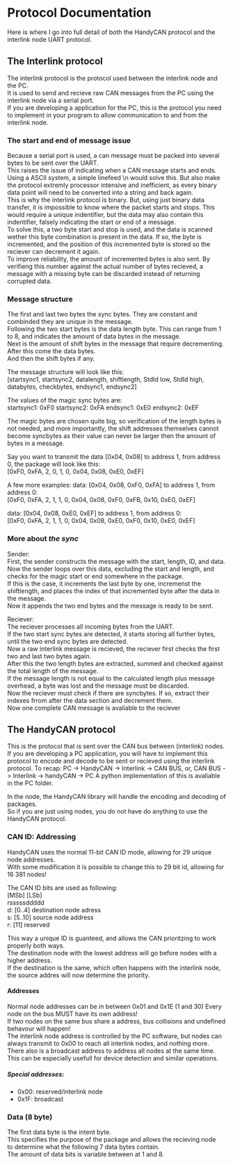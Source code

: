 # Protocol Documentation
Here is where I go into full detail of both the HandyCAN protocol and the interlink node UART protocol.  

## The Interlink protocol
The interlink protocol is the protocol used between the interlink node and the PC.  
It is used to send and recieve raw CAN messages from the PC using the interlink node via a serial port.  
If you are developing a application for the PC, this is the protocol you need to implement in your program 
to allow communication to and from the interlink node.  
  
### The start and end of message issue
Because a serial port is used, a can message must be packed into several bytes to be sent over the UART.  
This raises the issue of indicating when a CAN message starts and ends.  
Using a ASCII system, a simple linefeed \n would solve this.
But also make the protocol extremly processor intensive and inefficient, as every
binary data point will need to be converted into a string and back again.  
This is why the interlink protocol is binary.
But, using just binary data transfer, it is impossible to know where the packet starts and stops.
This would require a unique indentifier, but the data may also contain this indentifier, 
falsely indicating the start or end of a message.  
To solve this, a two byte start and stop is used, and the data is scanned wether this byte combination
is present in the data. If so, the byte is incremented, and the position of this incremented byte is stored 
so the reciever can decrement it again.  
To improve reliability, the amount of incremented bytes is also sent. By verifieng this number
against the actual number of bytes recieved, a message with a missing byte can be discarded instead 
of returning corrupted data.  

### Message structure
The first and last two bytes the sync bytes.
They are constant and combinded they are unique in the message.  
Following the two start bytes is the data length byte. 
This can range from 1 to 8, and indicates the amount of data bytes in the message.  
Next is the amount of shift bytes in the message that require decrementing.  
After this come the data bytes.  
And then the shift bytes if any.  

The message structure will look like this:  
[startsync1, startsync2, datalength, shiftlength, StdId low, StdId high, databytes, checkbytes, endsync1, endsync2]

The values of the magic sync bytes are:  
startsync1: 0xF0
startsync2: 0xFA
endsync1: 0xE0
endsync2: 0xEF

The magic bytes are chosen quite big, so verification of the length bytes is not needed, and more importantly,
the shift addresses themselves cannot become syncbytes as their value can never be larger then the amount of 
bytes in a message.  

Say you want to transmit the data [0x04, 0x08] to address 1, from address 0, the package will look like this:  
[0xF0, 0xFA, 2, 0, 1, 0, 0x04, 0x08, 0xE0, 0xEF]

A few more examples:
data: [0x04, 0x08, 0xF0, 0xFA] to address 1, from address 0:  
[0xF0, 0xFA, 2, 1, 1, 0, 0x04, 0x08, 0xF0, 0xFB, 0x10, 0xE0, 0xEF]

data: [0x04, 0x08, 0xE0, 0xEF] to address 1, from address 0:  
[0xF0, 0xFA, 2, 1, 1, 0, 0x04, 0x08, 0xE0, 0xF0, 0x10, 0xE0, 0xEF]


### More about _the sync_
Sender:  
First, the sender constructs the message with the start, length, ID, and data.
Now the sender loops over this data, excluding the start and length, and checks for the magic start or end somewhere in the package.  
If this is the case, it increments the last byte by one, incremenst the shiftlength, and places the index of that
incremented byte after the data in the message.  
Now it appends the two end bytes and the message is ready to be sent.  

Reciever:  
The reciever processes all incoming bytes from the UART.  
If the two start sync bytes are detected, it starts storing all further bytes, until the two end sync bytes are detected.  
Now a raw interlink message is recieved, the reciever first checks the first two and last two bytes again.  
After this the two length bytes are extracted, summed and checked against the total length of the message.  
If the message length is not equal to the calculated length plus message overhead, a byte was lost and the message must be discarded.  
Now the reciever must check if there are syncbytes. If so, extract their indexes frrom after the data section and decrement them.  
Now one complete CAN message is avaliable to the reciever


## The HandyCAN protocol
This is the protocol that is sent over the CAN bus between (interlink) nodes.
If you are developing a PC application, you will have to implement this protocol to encode and decode 
to be sent or recieved using the interlink protocol.
To recap: PC -> HandyCAN -> Interlink -> CAN BUS, or, CAN BUS -> Interlink -> handyCAN -> PC
A python implementation of this is avaliable in the PC folder.

In the node, the HandyCAN library will handle the encoding and decoding of packages.  
So if you are just using nodes, you do not have do anything to use the HandyCAN protocol.  

### CAN ID: Addressing
HandyCAN uses the normal 11-bit CAN ID mode, allowing for 29 unique node addresses.  
With some modification it is possible to change this to 29 bit id, allowing for 16 381 nodes!  

The CAN ID bits are used as following:  
[MSb]        [LSb]  
rsssssddddd  
d: [0..4] destination node adress  
s: [5..10] source node address  
r: [11] reserved  

This way a unique ID is guanteed, and allows the CAN prioritzing to work properly both ways.  
The destination node with the lowest address will go before nodes with a higher address.  
If the destination is the same, which often happens with the interlink node, the source addres
will now determine the priority.  

#### Addresses
Normal node addresses can be in between 0x01 and 0x1E (1 and 30)
Every node on the bus MUST have its own address!  
If two nodes on the same bus share a address, bus collisions and undefined behavour will happen!  
The interlink node address is controlled by the PC software, but nodes can always transmit to 0x00
to reach all interlink nodes, and nothing more.  
There also is a broadcast address to address all nodes at the same time.  
This can be especially usefull for device detection and similar operations.  

##### Special addresses:
-  0x00: reserved/interlink node
-  0x1F: broadcast


### Data (8 byte)  
The first data byte is the intent byte.  
This specifies the purpose of the package and allows the recieving node  
to determine what the following 7 data bytes contain.  
The amount of data bits is variable between at 1 and 8.  


